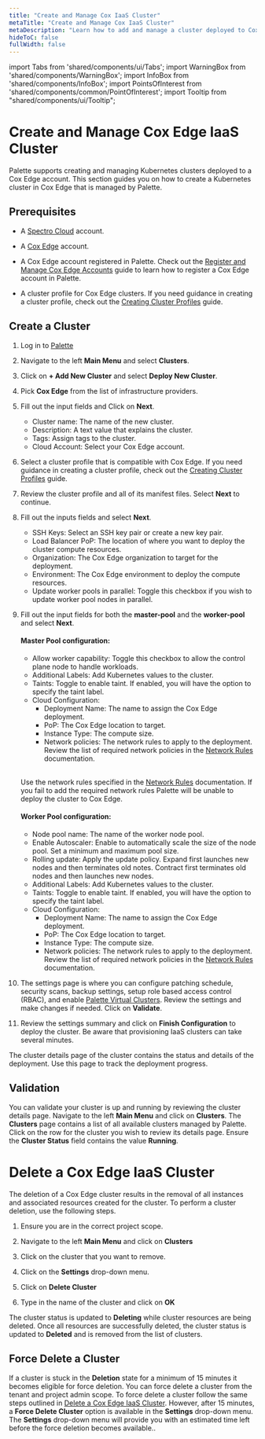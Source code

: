 ```yaml
---
title: "Create and Manage Cox IaaS Cluster"
metaTitle: "Create and Manage Cox IaaS Cluster"
metaDescription: "Learn how to add and manage a cluster deployed to Cox Edge."
hideToC: false
fullWidth: false
---
```


import Tabs from 'shared/components/ui/Tabs';
import WarningBox from 'shared/components/WarningBox';
import InfoBox from 'shared/components/InfoBox';
import PointsOfInterest from 'shared/components/common/PointOfInterest';
import Tooltip from "shared/components/ui/Tooltip";

# Create and Manage Cox Edge IaaS Cluster


Palette supports creating and managing Kubernetes clusters deployed to a Cox Edge account. This section guides you on how to create a Kubernetes cluster in Cox Edge that is managed by Palette.

## Prerequisites

- A [Spectro Cloud](https://console.spectrocloud.com) account.

- A [Cox Edge](https://portal.coxedge.com/login) account. 

- A Cox Edge account registered in Palette. Check out the [Register and Manage Cox Edge Accounts](/clusters/public-cloud/cox-edge/add-cox-edge-accounts) guide to learn how to register a Cox Edge account in Palette.

- A cluster profile for Cox Edge clusters. If you need guidance in creating a cluster profile, check out the [Creating Cluster Profiles](/cluster-profiles/task-define-profile) guide.


## Create a Cluster

1.  Log in to [Palette](https://console.spectrocloud.com)


2. Navigate to the left **Main Menu** and select **Clusters**.


3. Click on **+ Add New Cluster** and select **Deploy New Cluster**.


4. Pick **Cox Edge** from the list of infrastructure providers.


5. Fill out the input fields and Click on **Next**.
 
    - Cluster name: The name of the new cluster.
    - Description:  A text value that explains the cluster.
    - Tags: Assign tags to the cluster.
    - Cloud Account: Select your Cox Edge account.


6. Select a cluster profile that is compatible with Cox Edge. If you need guidance in creating a cluster profile, check out the [Creating Cluster Profiles](/cluster-profiles/task-define-profile) guide.


7. Review the cluster profile and all of its manifest files. Select **Next** to continue.


8. Fill out the inputs fields and select **Next**.
    - SSH Keys: Select an SSH key pair or create a new key pair. 
    - Load Balancer PoP: The location of where you want to deploy the cluster compute resources.
    - Organization: The Cox Edge organization to target for the deployment.
    - Environment:  The Cox Edge environment to deploy the compute resources.
    - Update worker pools in parallel: Toggle this checkbox if you wish to update worker pool nodes in parallel.

9. Fill out the input fields for both the **master-pool** and the **worker-pool** and select **Next**.
    #### Master Pool configuration:
    - Allow worker capability: Toggle this checkbox to allow the control plane node to handle workloads.
    - Additional Labels: Add Kubernetes values to the cluster.
    - Taints: Toggle to enable taint. If enabled, you will have the option to specify the taint label.
    - Cloud Configuration: 
        - Deployment Name: The name to assign the Cox Edge deployment.
        - PoP: The Cox Edge location to target.
        - Instance Type: The compute size.
        - Network policies: The network rules to apply to the deployment. Review the list of required network policies in the [Network Rules](/clusters/public-cloud/cox-edge/network-rules) documentation.
    
    <br />

    <WarningBox>

    Use the network rules specified in the [Network Rules](/clusters/public-cloud/cox-edge/network-rules) documentation. If you fail to add the required network rules Palette will be unable to deploy the cluster to Cox Edge.

    </WarningBox>

      #### Worker Pool configuration:
      - Node pool name: The name of the worker node pool.
      - Enable Autoscaler: Enable to automatically scale the size of the node pool. Set a minimum and maximum pool size.
      - Rolling update: Apply the update policy. Expand first launches new nodes and then terminates old notes. Contract first terminates old nodes and then launches new nodes.
      - Additional Labels: Add Kubernetes values to the cluster.
      - Taints: Toggle to enable taint. If enabled, you will have the option to specify the taint label.
      - Cloud Configuration: 
        - Deployment Name: The name to assign the Cox Edge deployment.
        - PoP: The Cox Edge location to target.
        - Instance Type: The compute size.
        - Network policies: The network rules to apply to the deployment. Review the list of required network policies in the [Network Rules](/clusters/public-cloud/cox-edge/network-rules) documentation.


10. The settings page is where you can configure patching schedule, security scans, backup settings, setup role based access control (RBAC), and enable [Palette Virtual Clusters](/devx/palette-virtual-clusters). Review the settings and make changes if needed. Click on **Validate**.


11. Review the settings summary and click on **Finish Configuration** to deploy the cluster. Be aware that provisioning IaaS clusters can take several minutes.

The cluster details page of the cluster contains the status and details of the deployment. Use this page to track the deployment progress.


## Validation

You can validate your cluster is up and running by reviewing the cluster details page. Navigate to the left **Main Menu** and click on **Clusters**. The **Clusters** page contains a list of all available clusters managed by Palette. Click on the row for the cluster you wish to review its details page. Ensure the **Cluster Status** field contains the value **Running**.


# Delete a Cox Edge IaaS Cluster

The deletion of a Cox Edge cluster results in the removal of all instances and associated resources created for the cluster. To perform a cluster deletion, use the following steps. 


1. Ensure you are in the correct project scope.


2. Navigate to the left **Main Menu** and click on **Clusters**


3. Click on the cluster that you want to remove.


4. Click on the **Settings** drop-down menu.


5. Click on **Delete Cluster**


6. Type in the name of the cluster and click on **OK**

The cluster status is updated to **Deleting** while cluster resources are being deleted. Once all resources are successfully deleted, the cluster status is updated to **Deleted** and is removed from the list of clusters.

## Force Delete a Cluster

If a cluster is stuck in the **Deletion** state for a minimum of 15 minutes it becomes eligible for force deletion. You can force delete a cluster from the tenant and project admin scope.
To force delete a cluster follow the same steps outlined in [Delete a Cox Edge IaaS Cluster](#delete-a-cox-edge-iaas-cluster). However, after 15 minutes, a **Force Delete Cluster** option is available in the **Settings** drop-down menu. The **Settings** drop-down menu will provide you with an estimated time left before the force deletion becomes available..

<br />
